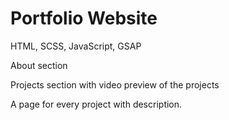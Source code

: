 # Portfolio Website

HTML, SCSS, JavaScript, GSAP

About section

Projects section with video preview of the projects

A page for every project with description.
